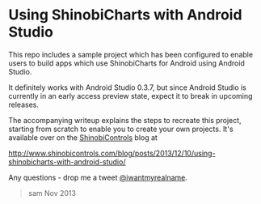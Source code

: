 # Using ShinobiCharts with Android Studio

This repo includes a sample project which has been configured to enable users to
build apps which use ShinobiCharts for Android using Android Studio.

It definitely works with Android Studio 0.3.7, but since Android Studio is currently
in an early access preview state, expect it to break in upcoming releases.

The accompanying writeup explains the steps to recreate this project, starting
from scratch to enable you to create your own projects. It's available over on
the [ShinobiControls](http://shinobicontrols.com/) blog at

http://www.shinobicontrols.com/blog/posts/2013/12/10/using-shinobicharts-with-android-studio/

Any questions - drop me a tweet [@iwantmyrealname](https://twitter.com/iwantmyrealname).

> sam
> Nov 2013